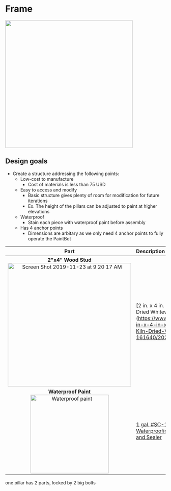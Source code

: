 # Frame

<img src="https://imgur.com/GtiJIYm.jpg" width="400">

## Design goals
* Create a structure addressing the following points:
  * Low-cost to manufacture 
    * Cost of materials is less than 75 USD
  * Easy to access and modify 
    * Basic structure gives plenty of room for modification for future iterations
    * Ex. The height of the pillars can be adjusted to paint at higher elevations
  * Waterproof 
    * Stain each piece with waterproof paint before assembly 
  * Has 4 anchor points 
    * Dimensions are arbitary as we only need 4 anchor points to fully operate the PaintBot
  
| Part | Description |
| :--: | :---------  |
**2"x4" Wood Stud** <br/> <img width="387" alt="Screen Shot 2019-11-23 at 9 20 17 AM" src="https://user-images.githubusercontent.com/49771001/69482775-7bd4e880-0dd4-11ea-9284-d9fcaadc7f1f.png"> | [2 in. x 4 in. x 96 in. Premium Kiln-Dried Whitewood Stud](https://www.homedepot.com/p/2-in-x-4-in-x-96-in-Premium-Kiln-Dried-Whitewood-Stud-161640/2020912200
**Waterproof Paint** <br/> <img width="246" alt="Waterproof paint" src="https://user-images.githubusercontent.com/49771001/69482900-e2a6d180-0dd5-11ea-8a3a-9e47ead46804.png"> | [1 gal. #SC-102 Slate Solid Color Waterproofing Exterior Wood Stain and Sealer](https://www.homedepot.com/p/BEHR-Premium-1-gal-SC-102-Slate-Solid-Color-Waterproofing-Exterior-Wood-Stain-and-Sealer-501301/204166088)

one pillar has 2 parts, locked by 2 big bolts
